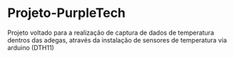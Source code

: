 # Projeto-PurpleTech
Projeto voltado para a realização de captura de dados de temperatura dentros das adegas, através da instalação de sensores de temperatura via arduino (DTH11)
